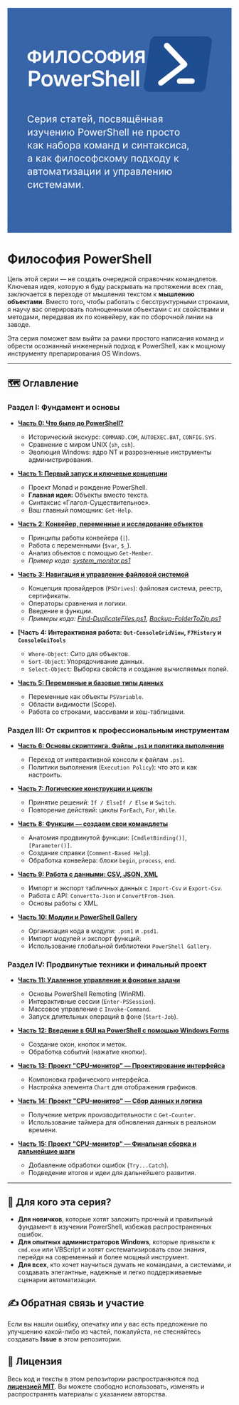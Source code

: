 ![1](assets/cover.png)
# Философия PowerShell

Цель этой серии — не создать очередной справочник командлетов. 
Ключевая идея, которую я буду раскрывать на протяжении всех глав, заключается в переходе от мышления текстом к **мышлению объектами**. 
Вместо того, чтобы работать с бесструктурными строками, я научу вас оперировать полноценными объектами с их свойствами и методами, 
передавая их по конвейеру, как по сборочной линии на заводе.


Эта серия поможет вам выйти за рамки простого написания команд и обрести осознанный инженерный подход к PowerShell,
как к мощному инструменту препарирования OS Windows.

---

## 🗺️ Оглавление

### **Раздел I: Фундамент и основы**

*   **[Часть 0: Что было до PowerShell?](./01.md)**
    *   Исторический экскурс: `COMMAND.COM`, `AUTOEXEC.BAT`, `CONFIG.SYS`.
    *   Сравнение с миром UNIX (`sh`, `csh`).
    *   Эволюция Windows: ядро NT и разрозненные инструменты администрирования.

*   **[Часть 1: Первый запуск и ключевые концепции](./01.md)**
    *   Проект Monad и рождение PowerShell.
    *   **Главная идея:** Объекты вместо текста.
    *   Синтаксис «Глагол-Существительное».
    *   Ваш главный помощник: `Get-Help`.

*   **[Часть 2: Конвейер, переменные и исследование объектов](./02.md)**
    *   Принципы работы конвейера (`|`).
    *   Работа с переменными (`$var`, `$_`).
    *   Анализ объектов с помощью `Get-Member`.
    *   *Пример кода: [system_monitor.ps1](./code/02/system_monitor.ps1)*


*   **[Часть 3: Навигация и управление файловой системой](./03.md)**
    *   Концепция провайдеров (`PSDrives`): файловая система, реестр, сертификаты.
    *   Операторы сравнения и логики.
    *   Введение в функции.
    *   *Примеры кода: [Find-DuplicateFiles.ps1](./code/03/Find-DuplicateFiles.ps1), [Backup-FolderToZip.ps1](./code/03/Backup-FolderToZip.ps1)*

*   **[Часть 4: Интерактивная работа: `Out-ConsoleGridView`, `F7History` и `ConsoleGuiTools`**






    *   `Where-Object`: Сито для объектов.
    *   `Sort-Object`: Упорядочивание данных.
    *   `Select-Object`: Выборка свойств и создание вычисляемых полей.

*   **[Часть 5: Переменные и базовые типы данных](./05.md)**
    *   Переменные как объекты `PSVariable`.
    *   Области видимости (Scope).
    *   Работа со строками, массивами и хеш-таблицами.

### **Раздел III: От скриптов к профессиональным инструментам**

*   **[Часть 6: Основы скриптинга. Файлы `.ps1` и политика выполнения](./06.md)**
    *   Переход от интерактивной консоли к файлам `.ps1`.
    *   Политики выполнения (`Execution Policy`): что это и как настроить.

*   **[Часть 7: Логические конструкции и циклы](./07.md)**
    *   Принятие решений: `If / ElseIf / Else` и `Switch`.
    *   Повторение действий: циклы `ForEach`, `For`, `While`.

*   **[Часть 8: Функции — создаем свои командлеты](./08.md)**
    *   Анатомия продвинутой функции: `[CmdletBinding()]`, `[Parameter()]`.
    *   Создание справки (`Comment-Based Help`).
    *   Обработка конвейера: блоки `begin`, `process`, `end`.

*   **[Часть 9: Работа с данными: CSV, JSON, XML](./09.md)**
    *   Импорт и экспорт табличных данных с `Import-Csv` и `Export-Csv`.
    *   Работа с API: `ConvertTo-Json` и `ConvertFrom-Json`.
    *   Основы работы с XML.

*   **[Часть 10: Модули и PowerShell Gallery](./10.md)**
    *   Организация кода в модули: `.psm1` и `.psd1`.
    *   Импорт модулей и экспорт функций.
    *   Использование глобальной библиотеки `PowerShell Gallery`.

### **Раздел IV: Продвинутые техники и финальный проект**

*   **[Часть 11: Удаленное управление и фоновые задачи](./11.md)**
    *   Основы PowerShell Remoting (WinRM).
    *   Интерактивные сессии (`Enter-PSSession`).
    *   Массовое управление с `Invoke-Command`.
    *   Запуск длительных операций в фоне (`Start-Job`).

*   **[Часть 12: Введение в GUI на PowerShell с помощью Windows Forms](./12.md)**
    *   Создание окон, кнопок и меток.
    *   Обработка событий (нажатие кнопки).

*   **[Часть 13: Проект "CPU-монитор" — Проектирование интерфейса](./13.md)**
    *   Компоновка графического интерфейса.
    *   Настройка элемента `Chart` для отображения графиков.

*   **[Часть 14: Проект "CPU-монитор" — Сбор данных и логика](./14.md)**
    *   Получение метрик производительности с `Get-Counter`.
    *   Использование таймера для обновления данных в реальном времени.

*   **[Часть 15: Проект "CPU-монитор" — Финальная сборка и дальнейшие шаги](./15.md)**
    *   Добавление обработки ошибок (`Try...Catch`).
    *   Подведение итогов и идеи для дальнейшего развития.

---

## 🎯 Для кого эта серия?

*   **Для новичков**, которые хотят заложить прочный и правильный фундамент в изучении PowerShell, избежав распространенных ошибок.
*   **Для опытных администраторов Windows**, которые привыкли к `cmd.exe` или VBScript и хотят систематизировать свои знания, перейдя на современный и более мощный инструмент.
*   **Для всех**, кто хочет научиться думать не командами, а системами, и создавать элегантные, надежные и легко поддерживаемые сценарии автоматизации.

## ✍️ Обратная связь и участие

Если вы нашли ошибку, опечатку или у вас есть предложение по улучшению какой-либо из частей, пожалуйста, не стесняйтесь создавать **Issue** в этом репозитории.

## 📜 Лицензия

Весь код и тексты в этом репозитории распространяются под **[лицензией MIT](./LICENSE)**. Вы можете свободно использовать, изменять и распространять материалы с указанием авторства.